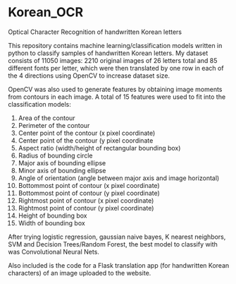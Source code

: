 # Korean_OCR
Optical Character Recognition of handwritten Korean letters


This repository contains machine learning/classification models written in python to classify samples of handwritten Korean letters.  My dataset consists of 11050 images: 2210 original images of 26 letters total and 85 different fonts per letter, which were then translated by one row in each of the 4 directions using OpenCV to increase dataset size.

OpenCV was also used to generate features by obtaining image moments from contours in each image.  A total of 15 features were used to fit into the classification models:
1) Area of the contour
2) Perimeter of the contour
3) Center point of the contour (x pixel coordinate)
4) Center point of the contour (y pixel coordinate
5) Aspect ratio (width/height of rectangular bounding box)
6) Radius of bounding circle
7) Major axis of bounding ellipse
8) Minor axis of bounding ellipse
9) Angle of orientation (angle between major axis and image horizontal)
10) Bottommost point of contour (x pixel coordinate)
11) Bottommost point of contour (y pixel coordinate)
12) Rightmost point of contour (x pixel coordinate)
13) Rightmost point of contour (y pixel coordinate)
14) Height of bounding box 
15) Width of bounding box

After trying logistic regression, gaussian naive bayes, K nearest neighbors, SVM and Decision Trees/Random Forest, the best model to classify with was Convolutional Neural Nets.  

Also included is the code for a Flask translation app (for handwritten Korean characters) of an image uploaded to the website.
